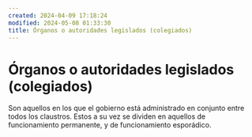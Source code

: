 ```yaml
---
created: 2024-04-09 17:18:24
modified: 2024-05-08 01:33:30
title: Órganos o autoridades legislados (colegiados)
---
```


# Órganos o autoridades legislados (colegiados)

Son aquellos en los que el gobierno está administrado en conjunto entre todos los claustros. Estos a su vez se dividen en aquellos de funcionamiento permanente, y de funcionamiento esporádico.
